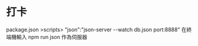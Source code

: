 # 打卡
package.json >scripts> "json":"json-server --watch db.json port:8888"
在終端機輸入  npm run json 作為伺服器
